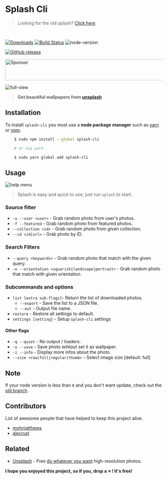 # Splash Cli
> Looking for the old splash? [Click here][old-branch]

<br>

<!-- badges -->
[![Downloads](https://img.shields.io/npm/dt/splash-cli.svg)](https://npmjs.org/package/splash-cli) 
[![Build Status](https://camo.githubusercontent.com/46ec4f1f708c9a91132c190fa0f8918dadeaa04a/68747470733a2f2f7472617669732d63692e6f72672f5261776e6c792f73706c6173682d636c692e7376673f6272616e63683d6d6173746572)](/Rawnly/splash-cli/blob/master/build_url)
![node-version](https://img.shields.io/node/v/splash-cli.svg)

[![GitHub release](https://img.shields.io/github/release/rawnly/splash-cli.svg)](https://github.com/rawnly/splash-cli)
<!-- /badges -->

<a target='_blank' rel='nofollow' href='https://app.codesponsor.io/link/rfrCFrmuJeqPJoB1Sbwaig5s/Rawnly/splash-cli'>
	<img alt='Sponsor' width='888' height='68' src='https://app.codesponsor.io/embed/rfrCFrmuJeqPJoB1Sbwaig5s/Rawnly/splash-cli.svg' />
</a>

![full-view][sample]
> **Get beautiful wallpapers from [unsplash](uwebsite)**

## Installation

To install `splash-cli` you must use a **node package manager** such as [yarn](/Rawnly/splash-cli/blob/master/yarn) or [npm](/Rawnly/splash-cli/blob/master/npm).

```bash
	$ sudo npm install --global splash-cli

	# or via yarn

	$ sudo yarn global add splash-cli
```

## Usage

![help menu][help]
> Splash is easy and quick to use, just run `splash` to start.

### Source filter

- `-u --user <user>` - Grab random photo from user's photos.
- `-f --featured` - Grab random photo from featured photos.
- `--collection <id>` - Grab random photo from given collection.
- `--id <id|url>` - Grab photo by ID.

### Search Filters

- `--query <keywords>` - Grab random photo that match with the given query.
- `-o --orientation <squarish|landscape|portrait>` - Grab random photo that match with given orientation.

### Subcommands and options

- `list [extra sub-flags]`- Return the list of downloaded photos.
	- `--export` - Save the list to a JSON file.
	- `--out` - Output file name.
- `restore` - Restore all settings to default.
- `settings [setting]` - Setup `splash-cli` settings

#### Other flags

- `-q --quiet` - No output / loaders.
- `-s --save` - Save photo wihtout set it as wallpaper.
- `-i --info` - Display more infos about the photo.
- `--size <raw|full|regular|thumb>` - Select image size [default: full]

## Note 

If your node version is less than `8` and you don't want update, check out the [old branch][old-branch].

## Contributors

List of awesome people that have helped to keep this project alive.

- [mohnjatthews](http://github.com/mohnjatthews)
- [alecrust](http://github.com/alecrust)

## Related

- [Unsplash](https://unsplash.com/) - Free [do whatever you want](https://unsplash.com/license) high-resolution photos.

**I hope you enjoyed this project, so if you, drop a <g-emoji alias="star" fallback-src="https://assets-cdn.github.com/images/icons/emoji/unicode/2b50.png" ios-version="6.0" title=":star:">⭐️</g-emoji> ! It's free!**

[uwebsite]: https://unsplash.com
[desk]: https://github.com/rawnly/splashdesktop
[oh-my-zsh]: https://github.com/robbyrussell/oh-my-zsh
[hyper]: https://github.com/zeit/hyper

[old-branch]: https://github.com/rawnly/splash-cli/tree/node%3C%3D7
[sample]: https://user-images.githubusercontent.com/16429579/33238935-ea273b0a-d297-11e7-9837-1de378645bd9.png
[help]: https://user-images.githubusercontent.com/16429579/33238956-68de7c6a-d298-11e7-841d-2da1c624fce8.png